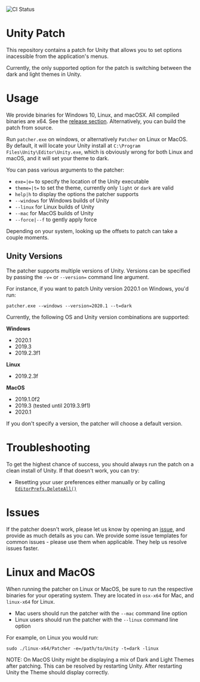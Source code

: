 ![CI Status](https://github.com/aevitas/unity-patch/workflows/CI/badge.svg)

Unity Patch
===========

This repository contains a patch for Unity that allows you to set options inacessible from the application's menus.

Currently, the only supported option for the patch is switching between the dark and light themes in Unity.

Usage
=====

We provide binaries for Windows 10, Linux, and macOSX. All compiled binaries are x64. See the [release section](https://github.com/aevitas/unity-patch/releases). Alternatively, you can build the patch from source.

Run `patcher.exe` on windows, or alternatively `Patcher` on Linux or MacOS. By default, it will locate your Unity install at `C:\Program Files\Unity\Editor\Unity.exe`, which is obviously wrong for both Linux and macOS, and it will set your theme to dark.

You can pass various arguments to the patcher:

* `exe=|e=` to specify the location of the Unity executable
* `theme=|t=` to set the theme, currently only `light` or `dark` are valid
* `help|h` to display the options the patcher supports
* `--windows` for Windows builds of Unity
* `--linux` for Linux builds of Unity
* `--mac` for MacOS builds of Unity
* `--force|--f` to gently apply force

Depending on your system, looking up the offsets to patch can take a couple moments.

Unity Versions
--------------

The patcher supports multiple versions of Unity. Versions can be specified by passing the `-v=` or `--version=` command line argument.

For instance, if you want to patch Unity version 2020.1 on Windows, you'd run:

```
patcher.exe --windows --version=2020.1 --t=dark
```

Currently, the following OS and Unity version combinations are supported:

**Windows**
* 2020.1
* 2019.3
* 2019.2.3f1

**Linux**
* 2019.2.3f

**MacOS**
* 2019.1.0f2
* 2019.3 (tested until 2019.3.9f1)
* 2020.1

If you don't specify a version, the patcher will choose a default version.

Troubleshooting
===============

To get the highest chance of success, you should always run the patch on a clean install of Unity. If that doesn't work, you can try:

* Resetting your user preferences either manually or by calling [`EditorPrefs.DeleteAll()`](https://github.com/aevitas/unity-patch/issues/17#issuecomment-592070343)

Issues
======

If the patcher doesn't work, please let us know by opening an [issue](https://github.com/aevitas/unity-patch/issues), and provide as much details as you can. We provide some issue templates for common issues - please use them when applicable. They help us resolve issues faster.

Linux and MacOS
===============

When running the patcher on Linux or MacOS, be sure to run the respective binaries for your operating system. They are located in `osx-x64` for Mac, and `linux-x64` for Linux.

* Mac users should run the patcher with the `--mac` command line option
* Linux users should run the patcher with the `--linux` command line option

For example, on Linux you would run:

`sudo ./linux-x64/Patcher -e=/path/to/Unity -t=dark -linux`

NOTE:
On MacOS Unity might be displaying a mix of Dark and Light Themes after patching. This can be resolved by restarting Unity. After restarting Unity the Theme should display correctly.

